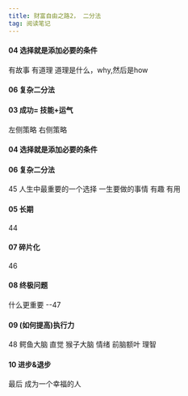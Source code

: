 ```yaml
---
title: 财富自由之路2， 二分法
tag: 阅读笔记
---
```


#### 04 选择就是添加必要的条件
有故事
有道理
道理是什么，why,然后是how

#### 06 复杂二分法


#### 03 成功= 技能+运气
左侧策略
右侧策略
#### 04 选择就是添加必要的条件

#### 06 复杂二分法
45
人生中最重要的一个选择
一生要做的事情
有趣 有用
#### 05 长期 
44
#### 07 碎片化
46 

#### 08 终极问题
什么更重要 --47
#### 09 (如何提高)执行力
48
鳄鱼大脑 直觉
猴子大脑 情绪
前脑额叶 理智
#### 10 进步&退步
最后
成为一个幸福的人